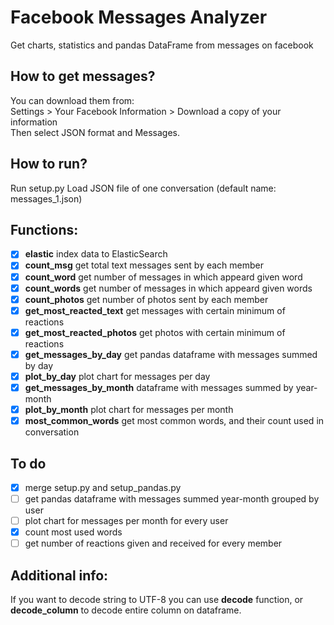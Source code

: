# Facebook Messages Analyzer
Get charts, statistics and pandas DataFrame from messages on facebook

## How to get messages?
You can download them from:<br />
Settings > Your Facebook Information > Download a copy of your information<br />
Then select JSON format and Messages.

## How to run?
Run setup.py
Load JSON file of one conversation (default name: messages_1.json)<br />

## Functions:
- [X] <b>elastic</b> index data to ElasticSearch<br />
- [X] <b>count_msg</b> get total text messages sent by each member<br />
- [X] <b>count_word</b> get number of messages in which appeard given word
- [X] <b>count_words</b> get number of messages in which appeard given words
- [X] <b>count_photos</b> get number of photos sent by each member
- [X] <b>get_most_reacted_text</b> get messages with certain minimum of reactions
- [X] <b>get_most_reacted_photos</b> get photos with certain minimum of reactions
- [X] <b>get_messages_by_day</b> get pandas dataframe with messages summed by day<br />
- [X] <b>plot_by_day</b> plot chart for messages per day<br />
- [X] <b>get_messages_by_month</b> dataframe with messages summed by year-month<br />
- [X] <b>plot_by_month</b> plot chart for messages per month
- [X] <b>most_common_words</b> get most common words, and their count used in conversation

## To do
- [X] merge setup.py and setup_pandas.py
- [ ] get pandas dataframe with messages summed year-month grouped by user
- [ ] plot chart for messages per month for every user
- [X] count most used words
- [ ] get number of reactions given and received for every member

## Additional info:
If you want to decode string to UTF-8 you can use <b>decode</b> function, or <b>decode_column</b> to decode entire column on dataframe.